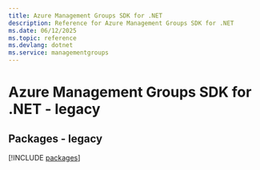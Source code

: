 ```yaml
---
title: Azure Management Groups SDK for .NET
description: Reference for Azure Management Groups SDK for .NET
ms.date: 06/12/2025
ms.topic: reference
ms.devlang: dotnet
ms.service: managementgroups
---
```

# Azure Management Groups SDK for .NET - legacy
## Packages - legacy
[!INCLUDE [packages](management-groups-index.md)]